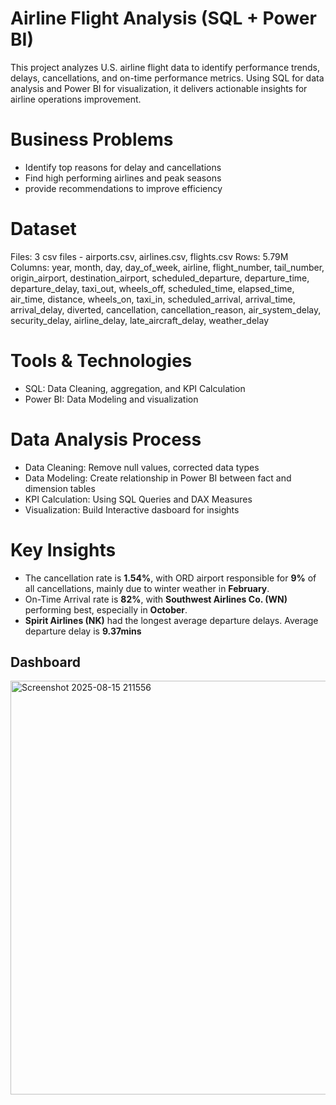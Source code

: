 # Airline Flight Analysis (SQL + Power BI)
This project analyzes U.S. airline flight data to identify performance trends, delays, cancellations, and on-time performance metrics. Using SQL for data analysis and Power BI for visualization, it delivers actionable insights for airline operations improvement.
# Business Problems
- Identify top reasons for delay and cancellations
- Find high performing airlines and peak seasons
- provide recommendations to improve efficiency

# Dataset
Files: 3 csv files - airports.csv, airlines.csv, flights.csv
Rows: 5.79M
Columns: year, month, day, day_of_week, airline, flight_number, tail_number, origin_airport, destination_airport, scheduled_departure, departure_time, departure_delay, taxi_out, wheels_off, scheduled_time, elapsed_time, air_time, distance, wheels_on, taxi_in, scheduled_arrival, arrival_time, arrival_delay, diverted, cancellation, cancellation_reason, air_system_delay, security_delay, airline_delay, late_aircraft_delay, weather_delay 

# Tools & Technologies
- SQL: Data Cleaning, aggregation, and KPI Calculation
- Power BI: Data Modeling and visualization

# Data Analysis Process
- Data Cleaning: Remove null values, corrected data types
- Data Modeling: Create relationship in Power BI between fact and dimension tables
- KPI Calculation: Using SQL Queries and DAX Measures
- Visualization: Build Interactive dasboard for insights

# Key Insights
- The cancellation rate is **1.54%**, with ORD airport responsible for **9%** of all cancellations, mainly due to winter weather in **February**.
- On-Time Arrival rate is **82%**, with **Southwest Airlines Co. (WN)** performing best, especially in **October**.
- **Spirit Airlines (NK)** had the longest average departure delays. Average departure delay is **9.37mins**

## Dashboard
<img width="1151" height="662" alt="Screenshot 2025-08-15 211556" src="https://github.com/user-attachments/assets/0795c68c-9c0c-46ef-bdd6-d9cb22085d13" />
